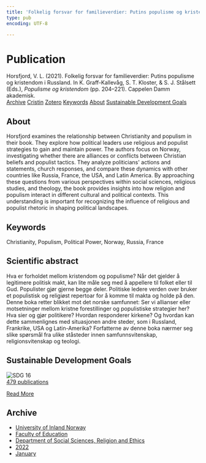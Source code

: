 ```yaml
---
title: 'Folkelig forsvar for familieverdier: Putins populisme og kristendom i Russland'
type: pub
encoding: UTF-8

---
```

<h1>Publication</h1>
<article id="csl-bib-container-PP7VEX7X" class="csl-bib-container">
  <div class="csl-bib-body"> <div class="csl-entry">Horsfjord, V. L. (2021). Folkelig forsvar for familieverdier: Putins populisme og kristendom i Russland. In K. Graff-Kallevåg, S. T. Kloster, &#38; S. J. Stålsett (Eds.), <i>Populisme og kristendom</i> (pp. 204–221). Cappelen Damm akademisk.</div> </div>
  <div class="csl-bib-buttons">
    <a href="#taxonomy-article-PP7VEX7X" alt="archive" class="csl-bib-button">Archive</a>
    <a href="https://app.cristin.no/results/show.jsf?id=1992568" alt="Cristin" class="csl-bib-button">Cristin</a>
    <a href="http://zotero.org/groups/5881554/items/PP7VEX7X" alt="Zotero" class="csl-bib-button">Zotero</a>
    <a href="#keywords-article-PP7VEX7X" alt="keywords" class="csl-bib-button">Keywords</a>
    <a href="#about-article-PP7VEX7X" alt="about_pub" class="csl-bib-button">About</a>
    <a href="#sdg-article-PP7VEX7X" alt="sdg" class="csl-bib-button">Sustainable Development Goals</a>
  </div>
  <div id="csl-bib-meta-container-PP7VEX7X"></div>
</article>
<div id="csl-bib-meta-PP7VEX7X" class="csl-bib-meta">
  <article id="about-article-PP7VEX7X" class="about_pub-article">
    <h1>About</h1>
    Horsfjord examines the relationship between Christianity and populism in their book. They explore how political leaders use religious and populist strategies to gain and maintain power. The authors focus on Norway, investigating whether there are alliances or conflicts between Christian beliefs and populist tactics. They analyze politicians' actions and statements, church responses, and compare these dynamics with other countries like Russia, France, the USA, and Latin America. By approaching these questions from various perspectives within social sciences, religious studies, and theology, the book provides insights into how religion and populism interact in different cultural and political contexts. This understanding is important for recognizing the influence of religious and populist rhetoric in shaping political landscapes.
  </article>
  <article id="keywords-article-PP7VEX7X" class="keywords-article">
    <h1>Keywords</h1>
    Christianity, Populism, Political Power, Norway, Russia, France
  </article>
  <article id="abstract-article-PP7VEX7X" class="abstract-article">
    <h1>Scientific abstract</h1>
    Hva er forholdet mellom kristendom og populisme? Når det gjelder å legitimere politisk makt, kan lite måle seg med å appellere til folket eller til Gud. Populister gjør gjerne begge deler. Politiske ledere verden over bruker et populistisk og religiøst repertoar for å komme til makta og holde på den. Denne boka retter blikket mot det norske samfunnet: Ser vi allianser eller motsetninger mellom kristne forestillinger og populistiske strategier her? Hva sier og gjør politikere? Hvordan responderer kirkene? Og hvordan kan dette sammenlignes med situasjonen andre steder, som i Russland, Frankrike, USA og Latin-Amerika? Forfatterne av denne boka nærmer seg slike spørsmål fra ulike ståsteder innen samfunnsvitenskap, religionsvitenskap og teologi.
  </article>
  <article id="sdg-article-PP7VEX7X" class="sdg-article">
    <h1>Sustainable Development Goals</h1>
    <div class="sdg-container"><div id="sdg16" class="sdg">
        <img src="{{< params subfolder >}}images/sdg/sdg16_en.png" class="image" alt="SDG 16">
        <div class="sdg-overlay">
          <a href="/en/archive/?key=?sdg=16#archive" class="sdg-publication-count"><span>479</span> publications</a>
          <p><a href="https://sdgs.un.org/goals/goal16" class="sdg-read-more">Read More</a></p>
        </div>
      </div></div>
  </article>
  <article id="taxonomy-article-PP7VEX7X" class="taxonomy-article">
    <h1>Archive</h1>
    <ul>
      <li>
        <a href="/en/archive/?key=3DCRN523">University of Inland Norway</a>
      </li>
      <li>
        <a href="/en/archive/?key=WYNZA47F">Faculty of Education</a>
      </li>
      <li>
        <a href="/en/archive/?key=XY7UYWKQ">Department of Social Sciences, Religion and Ethics</a>
      </li>
      <li>
        <a href="/en/archive/?key=KFGXTPGI">2022</a>
      </li>
      <li>
        <a href="/en/archive/?key=D9Q9N34I">January</a>
      </li>
    </ul>
  </article>
</div>
